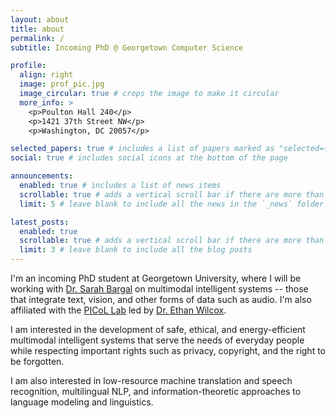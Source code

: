 ```yaml
---
layout: about
title: about
permalink: /
subtitle: Incoming PhD @ Georgetown Computer Science

profile:
  align: right
  image: prof_pic.jpg
  image_circular: true # crops the image to make it circular
  more_info: >
    <p>Poulton Hall 240</p>
    <p>1421 37th Street NW</p>
    <p>Washington, DC 20057</p>

selected_papers: true # includes a list of papers marked as "selected={true}"
social: true # includes social icons at the bottom of the page

announcements:
  enabled: true # includes a list of news items
  scrollable: true # adds a vertical scroll bar if there are more than 3 news items
  limit: 5 # leave blank to include all the news in the `_news` folder

latest_posts:
  enabled: true
  scrollable: true # adds a vertical scroll bar if there are more than 3 new posts items
  limit: 3 # leave blank to include all the blog posts
---
```


I'm an incoming PhD student at Georgetown University, where I will be working with [Dr. Sarah Bargal](https://gufaculty360.georgetown.edu/s/contact/0031Q00002cJxDQQA0/sarah-bargal) on multimodal intelligent systems -- those that integrate text, vision, and other forms of data such as audio. I'm also affiliated with the [PICoL Lab](https://github.com/picol-georgetown/wiki) led by [Dr. Ethan Wilcox](https://wilcoxeg.github.io/).

I am interested in the development of safe, ethical, and energy-efficient multimodal intelligent systems that serve the needs of everyday people while respecting important rights such as privacy, copyright, and the right to be forgotten.

I am also interested in low-resource machine translation and speech recognition, multilingual NLP, and information-theoretic approaches to language modeling and linguistics.
